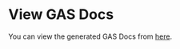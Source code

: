 # View GAS Docs

You can view the generated GAS Docs from [here](https://script.google.com/macros/library/d/1S3ysB3sl2Pn_njmIWv8ZpJbGA2EpCSpZ8YHnqLXVFhSxnqvcNSMp61fL/2).